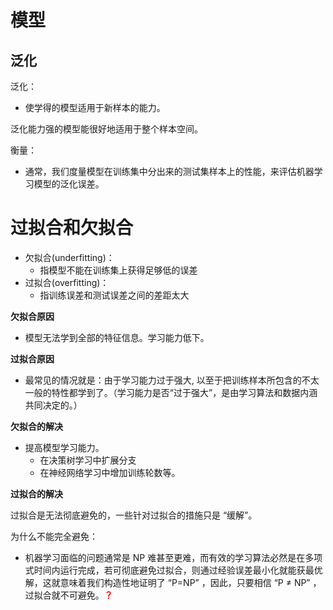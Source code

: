 # 模型

## 泛化

泛化：

- 使学得的模型适用于新样本的能力。

泛化能力强的模型能很好地适用于整个样本空间。

衡量：

- 通常，我们度量模型在训练集中分出来的测试集样本上的性能，来评估机器学习模型的泛化误差。


# 过拟合和欠拟合

- 欠拟合(underfitting)：
  - 指模型不能在训练集上获得足够低的误差
- 过拟合(overfitting)：
  - 指训练误差和测试误差之间的差距太大


**欠拟合原因**

- 模型无法学到全部的特征信息。学习能力低下。

**过拟合原因**

- 最常见的情况就是：由于学习能力过于强大, 以至于把训练样本所包含的不太一般的特性都学到了。（学习能力是否“过于强大”，是由学习算法和数据内涵共同决定的。） 

**欠拟合的解决**

- 提高模型学习能力。
  - 在决策树学习中扩展分支
  - 在神经网络学习中增加训练轮数等。


**过拟合的解决**

过拟合是无法彻底避免的，一些针对过拟合的措施只是 “缓解”。

为什么不能完全避免：

- 机器学习面临的问题通常是 NP 难甚至更难，而有效的学习算法必然是在多项式时间内运行完成，若可彻底避免过拟合，则通过经验误差最小化就能获最优解，这就意味着我们构造性地证明了 “P=NP” ，因此，只要相信 “P ≠ NP” ，过拟合就不可避免。<span style="color:red;">**？**</span>

